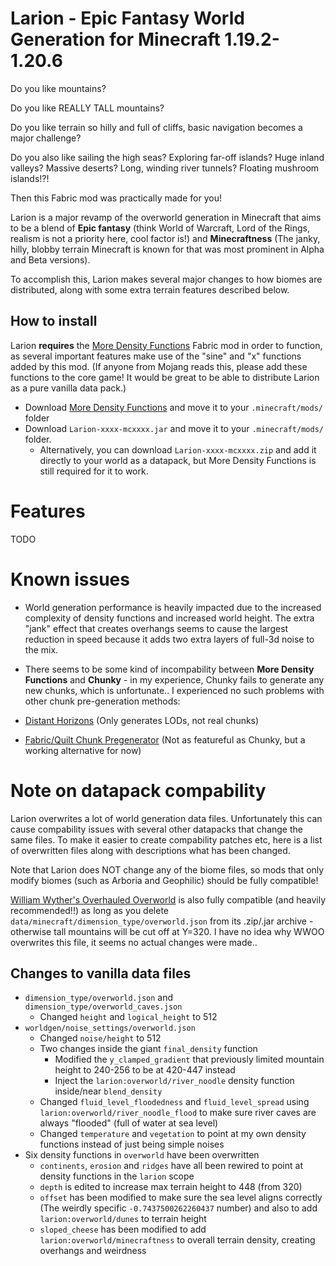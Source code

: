 # Larion - Epic Fantasy World Generation for Minecraft 1.19.2-1.20.6

Do you like mountains?

Do you like REALLY TALL mountains?

Do you like terrain so hilly and full of cliffs, basic navigation becomes a
major challenge?

Do you also like sailing the high seas? Exploring far-off islands? Huge inland
valleys? Massive deserts? Long, winding river tunnels? Floating mushroom islands!?!

Then this Fabric mod was practically made for you!

Larion is a major revamp of the overworld generation in Minecraft that aims to
be a blend of **Epic fantasy** (think World of Warcraft, Lord of the Rings,
realism is not a priority here, cool factor is!) and **Minecraftness** (The
janky, hilly, blobby terrain Minecraft is known for that was most prominent in
Alpha and Beta versions).

To accomplish this, Larion makes several major changes to how biomes are
distributed, along with some extra terrain features described below.

## How to install

Larion **requires** the [More Density
Functions](https://modrinth.com/mod/more-density-functions) Fabric mod in order
to function, as several important features make use of the "sine" and "x"
functions added by this mod. (If anyone from Mojang reads this, please add these
functions to the core game! It would be great to be able to distribute Larion
as a pure vanilla data pack.)


- Download [More Density Functions](https://modrinth.com/mod/more-density-functions) and move it to your `.minecraft/mods/` folder
- Download `Larion-xxxx-mcxxxx.jar` and move it to your `.minecraft/mods/` folder.
    - Alternatively, you can download `Larion-xxxx-mcxxxx.zip` and add it
    directly to your world as a datapack, but More Density Functions is still
    required for it to work.

# Features

TODO

# Known issues

- World generation performance is heavily impacted due to the increased
complexity of density functions and increased world height. The extra "jank"
effect that creates overhangs seems to cause the largest reduction in speed
because it adds two extra layers of full-3d noise to the mix.
- There seems to be some kind of incompability between **More Density
Functions** and **Chunky** - in my experience, Chunky fails to generate any new
chunks, which is unfortunate.. I experienced no such problems with other chunk
pre-generation methods:

- [Distant Horizons](https://modrinth.com/mod/distanthorizons) (Only generates LODs, not real chunks)
- [Fabric/Quilt Chunk Pregenerator](https://modrinth.com/mod/distanthorizons) (Not as featureful as Chunky, but a working alternative for now)

# Note on datapack compability

Larion overwrites a lot of world generation data files. Unfortunately this can
cause compability issues with several other datapacks that change the same
files. To make it easier to create compability patches etc, here is a list of
overwritten files along with descriptions what has been changed.

Note that Larion does NOT change any of the biome files, so mods that only
modify biomes (such as Arboria and Geophilic) should be fully compatible!

[William Wyther's Overhauled Overworld](https://modrinth.com/mod/wwoo) is also
fully compatible (and heavily recommended!!) as long as you delete
`data/minecraft/dimension_type/overworld.json` from its .zip/.jar archive -
otherwise tall mountains will be cut off at Y=320. I have no idea why WWOO
overwrites this file, it seems no actual changes were made..

## Changes to vanilla data files

- `dimension_type/overworld.json` and `dimension_type/overworld_caves.json`
    - Changed `height` and `logical_height` to 512
- `worldgen/noise_settings/overworld.json`
    - Changed `noise/height` to 512
    - Two changes inside the giant `final_density` function
        - Modified the `y_clamped_gradient` that previously limited mountain height
          to 240-256 to be at 420-447 instead
        - Inject the `larion:overworld/river_noodle` density function inside/near `blend_density`
    - Changed `fluid_level_floodedness` and `fluid_level_spread` using `larion:overworld/river_noodle_flood` to make sure river caves are always "flooded" (full of water at sea level)
    - Changed `temperature` and `vegetation` to point at my own density
    functions instead of just being simple noises
- Six density functions in `overworld` have been overwritten
    - `continents`, `erosion` and `ridges` have all been rewired to point at
    density functions in the `larion` scope
    - `depth` is edited to increase max terrain height to 448 (from 320)
    - `offset` has been modified to make sure the sea level aligns correctly
    (The weirdly specific `-0.7437500262260437` number) and also to add
    `larion:overworld/dunes` to terrain height
    - `sloped_cheese` has been modified to add `larion:overworld/minecraftness`
    to overall terrain density, creating overhangs and weirdness
